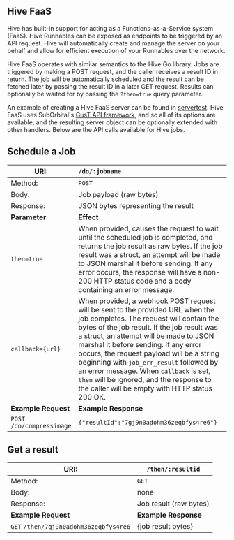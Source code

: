 ## Hive FaaS

Hive has built-in support for acting as a Functions-as-a-Service system (FaaS). Hive Runnables can be exposed as endpoints to be triggered by an API request. Hive will automatically create and manage the server on your behalf and allow for efficient execution of your Runnables over the network.

Hive FaaS operates with similar semantics to the Hive Go library. Jobs are triggered by making a POST request, and the caller receives a result ID in return. The job will be automatically scheduled and the result can be fetched later by passing the result ID in a later GET request. Results can optionally be waited for by passing the `?then=true` query parameter.

An example of creating a Hive FaaS server can be found in [servertest](../servertest/main.go). Hive FaaS uses SubOrbital's [GusT API framework](https://github.com/suborbital/gust), and so all of its options are available, and the resulting server object can be optionally extended with other handlers. Below are the API calls available for Hive jobs.

## Schedule a Job

URI: | `/do/:jobname`
--- | :---
Method: | `POST`
Body: | Job payload (raw bytes)
Response: | JSON bytes representing the result
**Parameter** | **Effect**
 `then=true` | When provided, causes the request to wait until the scheduled job is completed, and returns the job result as raw bytes. If the job result was a struct, an attempt will be made to JSON marshal it before sending. If any error occurs, the response will have a non-200 HTTP status code and a body containing an error message.
 `callback={url}` | When provided, a webhook POST request will be sent to the provided URL when the job completes. The request will contain the bytes of the job result. If the job result was a struct, an attempt will be made to JSON marshal it before sending. If any error occurs, the request payload will be a string beginning with `job_err_result` followed by an error message. When `callback` is set, `then` will be ignored, and the response to the caller will be empty with HTTP status 200 OK.
**Example Request** | **Example Response**
`POST` `/do/compressimage` | `{"resultId":"7gj9n0adohm36zeqbfys4re6"}`

## Get a result

URI: | `/then/:resultid`
--- | ---
Method: | `GET`
Body: | none
Response: | Job result (raw bytes)
**Example Request** | **Example Response**
`GET` `/then/7gj9n0adohm36zeqbfys4re6` | {job result bytes}
